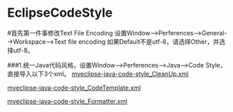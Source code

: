 # EclipseCodeStyle

#首先第一件事修改Text File Encoding
设置Window-->Perferences-->General-->Workspace-->Text file encoding
如果Default不是utf-8，请选择Other，并选择utf-8。



###1.统一Java代码风格，设置Window-->Perferences-->Java-->Code Style，直接导入以下3个xml。
[myeclipse-java-code-style_CleanUp.xml](https://github.com/playersun/EclipseCodeStyle/blob/master/myeclipse-java-code-style_CleanUp.xml)

[myeclipse-java-code-style_CodeTemplate.xml](https://github.com/playersun/EclipseCodeStyle/blob/master/myeclipse-java-code-style_CodeTemplate.xml)

[myeclipse-java-code-style_Formatter.xml](https://github.com/playersun/EclipseCodeStyle/blob/master/myeclipse-java-code-style_Formatter.xml)


